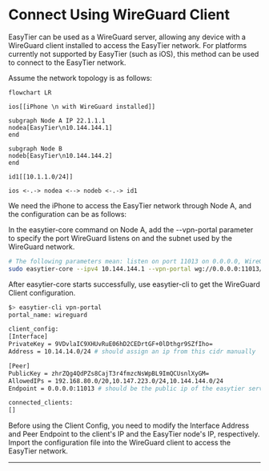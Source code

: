 # Connect Using WireGuard Client

EasyTier can be used as a WireGuard server, allowing any device with a WireGuard client installed to access the EasyTier network. For platforms currently not supported by EasyTier (such as iOS), this method can be used to connect to the EasyTier network.

Assume the network topology is as follows:

```mermaid
flowchart LR

ios[[iPhone \n with WireGuard installed]]

subgraph Node A IP 22.1.1.1
nodea[EasyTier\n10.144.144.1]
end

subgraph Node B
nodeb[EasyTier\n10.144.144.2]
end

id1[[10.1.1.0/24]]

ios <-.-> nodea <--> nodeb <-.-> id1
```

We need the iPhone to access the EasyTier network through Node A, and the configuration can be as follows:

In the easytier-core command on Node A, add the --vpn-portal parameter to specify the port WireGuard listens on and the subnet used by the WireGuard network.

```sh
# The following parameters mean: listen on port 11013 on 0.0.0.0, WireGuard uses the 10.14.14.0/24 subnet
sudo easytier-core --ipv4 10.144.144.1 --vpn-portal wg://0.0.0.0:11013/10.14.14.0/24
```

After easytier-core starts successfully, use easytier-cli to get the WireGuard Client configuration.

```sh
$> easytier-cli vpn-portal
portal_name: wireguard

client_config:
[Interface]
PrivateKey = 9VDvlaIC9XHUvRuE06hD2CEDrtGF+0lDthgr9SZfIho=
Address = 10.14.14.0/24 # should assign an ip from this cidr manually

[Peer]
PublicKey = zhrZQg4QdPZs8CajT3r4fmzcNsWpBL9ImQCUsnlXyGM=
AllowedIPs = 192.168.80.0/20,10.147.223.0/24,10.144.144.0/24
Endpoint = 0.0.0.0:11013 # should be the public ip of the easytier server

connected_clients:
[]

```

Before using the Client Config, you need to modify the Interface Address and Peer Endpoint to the client's IP and the EasyTier node's IP, respectively. Import the configuration file into the WireGuard client to access the EasyTier network.

---
